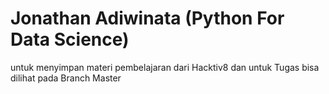 # Jonathan Adiwinata (Python For Data Science) 
untuk menyimpan materi pembelajaran dari Hacktiv8 dan untuk Tugas bisa dilihat pada Branch Master
